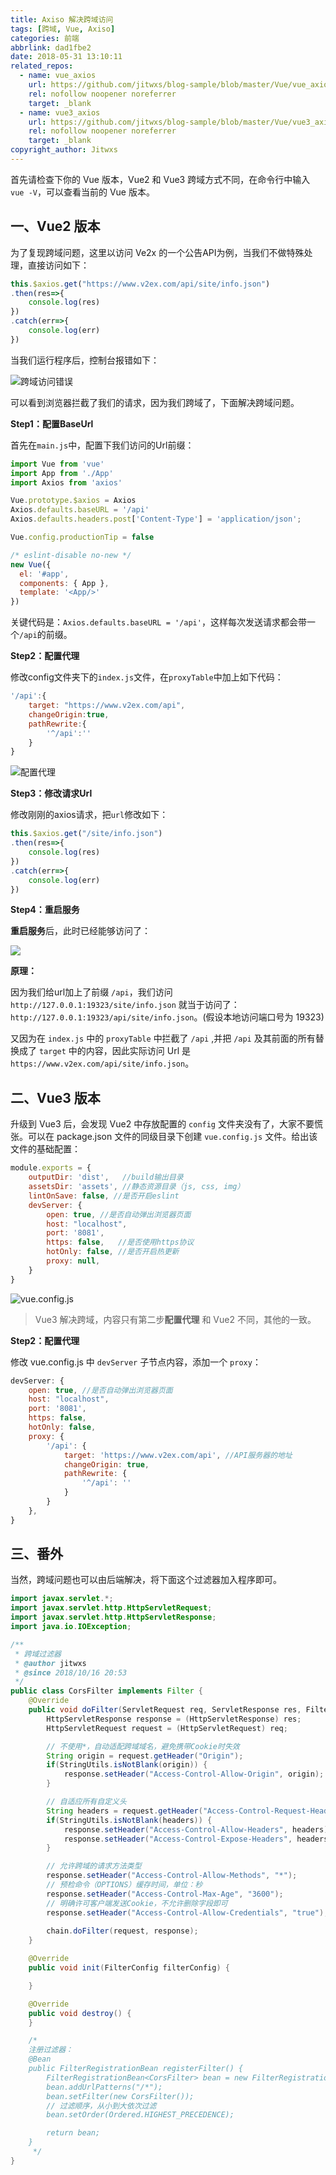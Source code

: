 ```yaml
---
title: Axiso 解决跨域访问
tags: [跨域, Vue, Axiso]
categories: 前端
abbrlink: dad1fbe2
date: 2018-05-31 13:10:11
related_repos:
  - name: vue_axios
    url: https://github.com/jitwxs/blog-sample/blob/master/Vue/vue_axios
    rel: nofollow noopener noreferrer
    target: _blank
  - name: vue3_axios
    url: https://github.com/jitwxs/blog-sample/blob/master/Vue/vue3_axios
    rel: nofollow noopener noreferrer
    target: _blank
copyright_author: Jitwxs
---
```


首先请检查下你的 Vue 版本，Vue2 和 Vue3 跨域方式不同，在命令行中输入 `vue -V`，可以查看当前的 Vue 版本。

## 一、Vue2 版本

为了复现跨域问题，这里以访问 Ve2x 的一个公告API为例，当我们不做特殊处理，直接访问如下：

```js
this.$axios.get("https://www.v2ex.com/api/site/info.json")
.then(res=>{
    console.log(res)
})
.catch(err=>{
    console.log(err)
})
```

当我们运行程序后，控制台报错如下：

![跨域访问错误](https://cdn.jsdelivr.net/gh/jitwxs/cdn/blog/posts/20190818100522773.png)

可以看到浏览器拦截了我们的请求，因为我们跨域了，下面解决跨域问题。

**Step1：配置BaseUrl**

首先在`main.js`中，配置下我们访问的Url前缀：

```js
import Vue from 'vue'
import App from './App'
import Axios from 'axios'

Vue.prototype.$axios = Axios
Axios.defaults.baseURL = '/api'
Axios.defaults.headers.post['Content-Type'] = 'application/json';

Vue.config.productionTip = false

/* eslint-disable no-new */
new Vue({
  el: '#app',
  components: { App },
  template: '<App/>'
})
```

关键代码是：`Axios.defaults.baseURL = '/api'`，这样每次发送请求都会带一个`/api`的前缀。

**Step2：配置代理**

修改config文件夹下的`index.js`文件，在`proxyTable`中加上如下代码：

```js
'/api':{
    target: "https://www.v2ex.com/api",
    changeOrigin:true,
    pathRewrite:{
        '^/api':''
    }
}
```

![配置代理](https://cdn.jsdelivr.net/gh/jitwxs/cdn/blog/posts/20190818100903780.png)

**Step3：修改请求Url**

修改刚刚的axios请求，把`url`修改如下：

```js
this.$axios.get("/site/info.json")
.then(res=>{
    console.log(res)
})
.catch(err=>{
    console.log(err)
})
```

**Step4：重启服务**

**重启服务**后，此时已经能够访问了：

![](https://cdn.jsdelivr.net/gh/jitwxs/cdn/blog/posts/20190818100817426.png)

**原理：**

因为我们给url加上了前缀 `/api`，我们访问 `http://127.0.0.1:19323/site/info.json` 就当于访问了：`http://127.0.0.1:19323/api/site/info.json`。(假设本地访问端口号为 19323)

又因为在 `index.js` 中的 `proxyTable` 中拦截了 `/api` ,并把 `/api` 及其前面的所有替换成了 `target` 中的内容，因此实际访问 Url 是`https://www.v2ex.com/api/site/info.json`。

## 二、Vue3 版本

升级到 Vue3 后，会发现 Vue2 中存放配置的 `config` 文件夹没有了，大家不要慌张。可以在 package.json 文件的同级目录下创建 `vue.config.js` 文件。给出该文件的基础配置：

```js
module.exports = {
    outputDir: 'dist',   //build输出目录
    assetsDir: 'assets', //静态资源目录（js, css, img）
    lintOnSave: false, //是否开启eslint
    devServer: {
        open: true, //是否自动弹出浏览器页面
        host: "localhost", 
        port: '8081', 
        https: false,   //是否使用https协议
        hotOnly: false, //是否开启热更新
        proxy: null,
    }
}
```

![vue.config.js](https://cdn.jsdelivr.net/gh/jitwxs/cdn/blog/posts/2019081810462216.png)

>Vue3 解决跨域，内容只有第二步**配置代理** 和 Vue2 不同，其他的一致。

**Step2：配置代理**

修改 vue.config.js 中 `devServer` 子节点内容，添加一个 `proxy`：

```js
devServer: {
    open: true, //是否自动弹出浏览器页面
    host: "localhost", 
    port: '8081',
    https: false,
    hotOnly: false, 
    proxy: {
        '/api': {
            target: 'https://www.v2ex.com/api', //API服务器的地址
            changeOrigin: true,
            pathRewrite: {
                '^/api': ''
            }
        }
    },
}
```

## 三、番外

当然，跨域问题也可以由后端解决，将下面这个过滤器加入程序即可。

```java
import javax.servlet.*;
import javax.servlet.http.HttpServletRequest;
import javax.servlet.http.HttpServletResponse;
import java.io.IOException;

/**
 * 跨域过滤器
 * @author jitwxs
 * @since 2018/10/16 20:53
 */
public class CorsFilter implements Filter {
    @Override
    public void doFilter(ServletRequest req, ServletResponse res, FilterChain chain) throws IOException, ServletException {
        HttpServletResponse response = (HttpServletResponse) res;
        HttpServletRequest request = (HttpServletRequest) req;

        // 不使用*，自动适配跨域域名，避免携带Cookie时失效
        String origin = request.getHeader("Origin");
        if(StringUtils.isNotBlank(origin)) {
            response.setHeader("Access-Control-Allow-Origin", origin);
        }

        // 自适应所有自定义头
        String headers = request.getHeader("Access-Control-Request-Headers");
        if(StringUtils.isNotBlank(headers)) {
            response.setHeader("Access-Control-Allow-Headers", headers);
            response.setHeader("Access-Control-Expose-Headers", headers);
        }

        // 允许跨域的请求方法类型
        response.setHeader("Access-Control-Allow-Methods", "*");
        // 预检命令（OPTIONS）缓存时间，单位：秒
        response.setHeader("Access-Control-Max-Age", "3600");
        // 明确许可客户端发送Cookie，不允许删除字段即可
        response.setHeader("Access-Control-Allow-Credentials", "true");
        
        chain.doFilter(request, response);
    }

    @Override
    public void init(FilterConfig filterConfig) {

    }

    @Override
    public void destroy() {
    }

    /*
    注册过滤器：
    @Bean
    public FilterRegistrationBean registerFilter() {
        FilterRegistrationBean<CorsFilter> bean = new FilterRegistrationBean<>();
        bean.addUrlPatterns("/*");
        bean.setFilter(new CorsFilter());
        // 过滤顺序，从小到大依次过滤
        bean.setOrder(Ordered.HIGHEST_PRECEDENCE);

        return bean;
    }
     */
}
```
